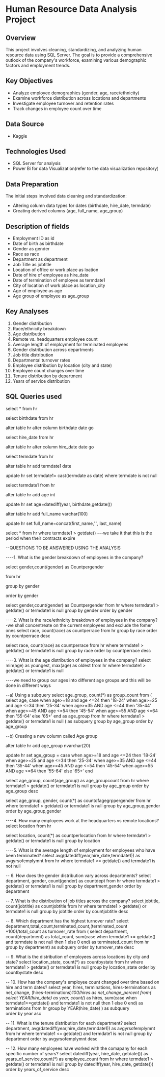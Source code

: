 # Human Resource Data Analysis Project

## Overview
This project involves cleaning, standardizing, and analyzing human resource data using SQL Server. The goal is to provide a comprehensive outlook of the company's workforce, examining various demographic factors and employment trends.

## Key Objectives
- Analyze employee demographics (gender, age, race/ethnicity)
- Examine workforce distribution across locations and departments
- Investigate employee turnover and retention rates
- Track changes in employee count over time

## Data Source
- Kaggle

## Technologies Used
- SQL Server for analysis
- Power Bi for data Visualization(refer to the data visualization repository)

## Data Preparation
The initial steps involved data cleaning and standardization:
- Altering column data types for dates (birthdate, hire_date, termdate)
- Creating derived columns (age, full_name, age_group)

## Description of fields
- Employment ID as id
- Date of birth as birthdate
- Gender as gender
- Race as race
- Department as department
- Job Title as jobtitle
- Location of office or work place as loation
- Date of hire of employee as hire_date
- Date of termination  of employee as termdate1
- City of location of work place as location_city
- Age of employee as age
- Age group of employee as age_group

## Key Analyses

1. Gender distribution
2. Race/ethnicity breakdown
3. Age distribution
4. Remote vs. headquarters employee count
5. Average length of employment for terminated employees
6. Gender distribution across departments
7. Job title distribution
8. Departmental turnover rates
9. Employee distribution by location (city and state)
10. Employee count changes over time
11. Tenure distribution by department
12. Years of service distribution

## SQL Queries used
select *
from hr

select birthdate
from hr

alter table hr
alter column birthdate date
go

select hire_date 
from hr

alter table hr
alter column hire_date date
go

select termdate
from hr

alter table hr
add termdate1 date

update hr
set termdate1= cast(termdate as date)
where termdate is not null

select termdate1
from hr

alter table hr
add age int

update hr
set age=datediff(year, birthdate,getdate()) 

alter table hr
add full_name varchar(100)

update hr
set full_name=concat(first_name,' ', last_name)

select *
from hr where termdate1 > getdate() ---we take it that this is the period when their contracts expire

--QUESTIONS TO BE ANSWERED USING THE ANALYSIS

----1. What is the gender breakdown of employees in the company?

select gender,count(gender) as Countpergender

from hr

group by gender

order by gender


select gender,count(gender) as Countpergender
from hr
where termdate1 > getdate() or termdate1 is null
group by gender
order by gender

----2. What is the race/ethnicity breakdown of employees in the company? -we shall concentreate on the current employees and exclude the fomer ones
select race, count(race) as countperrace
from hr
group by race
order by countperrace desc

select race, count(race) as countperrace
from hr
where termdate1 > getdate() or termdate1 is null
group by race
order by countperrace desc

----3. What is the age distribution of employees in the company?
select min(age) as youngest, max(age) as oldest
from hr
where termdate1 > getdate() or termdate1 is null

----we need to group our ages into different age groups and this will be done in different ways

--a) Using a subquery
select age_group, count(*) as group_count 
from
(
select age,
  case
  when age>=18 and age <=24 then '18-24'
  when age>=25 and age <=34 then '25-34'
  when age>=35 AND age <=44 then '35-44'
  when age>=45 AND age <=54 then '45-54'
  when age>=55 AND age <=64 then '55-64'
  else '65+'
  end as age_group
from hr
where termdate1 > getdate() or termdate1 is null
) as subquery
group by age_group
order by age_group 

--b) Creating a new column called Age group 

alter table hr
add age_group nvarchar(20)

update hr
set age_group =
  case
  when age>=18 and age <=24 then '18-24'
  when age>=25 and age <=34 then '25-34'
  when age>=35 AND age <=44 then '35-44'
  when age>=45 AND age <=54 then '45-54'
  when age>=55 AND age <=64 then '55-64'
  else '65+'
  end

select age_group, count(age_group) as age_groupcount
from hr
where termdate1 > getdate() or termdate1 is null
group by age_group
order by age_group desc

select age_group, gender, count(*) as countofagegrppergender
from hr
where termdate1 > getdate() or termdate1 is null
group by age_group,gender
order by age_group,gender

----4. How many employees work at the headquarters vs remote locations?
select location 
from hr

select location, count(*) as countperlocation
from hr
where termdate1 > getdate() or termdate1 is null
group by location

----5. What is the average length of employment for employees who have been terminated?
select avg(datediff(year,hire_date,termdate1)) as avgyrsofemplymnt
from hr
where termdate1 <= getdate() and termdate1 is not null

-- 6. How does the gender distribution vary across departments?
select department, gender, count(gender) as countdept
from hr
where termdate1 > getdate() or termdate1 is null
group by department,gender
order by department

-- 7. What is the distribution of job titles across the company?
select jobtitle, count(jobtitle) as countjobtitle
from hr
where termdate1 > getdate() or termdate1 is null
group by jobtitle
order by countjobtitle desc

-- 8. Which department has the highest turnover rate?
select department,total_count,terminated_count,(terminated_count *100)/total_count as turnover_rate 
from (
select department,
	count(department) as total_count, sum(case 
	when termdate1 <= getdate() and termdate is not null then 1 else 0 end) as terminated_count
    from hr
    group by department) as subquery
    order by turnover_rate desc

-- 9. What is the distribution of employees across locations by city and state?
select location_state, count(*) as countbystate
from hr
where termdate1 > getdate() or termdate1 is null
group by location_state
order by countbystate desc

-- 10. How has the company's employee count changed over time based on hire and term dates?
select year, hires, terminations, hires-terminations as net_change, (hires-terminations)*100/hires as net_change_percent
from(
select YEAR(hire_date) as year, count(*) as hires, sum(case when termdate1<=getdate() and termdate1 is not null then 1 else 0 end) as terminations
from hr
group by YEAR(hire_date)
) as subquery	
order by year asc

-- 11. What is the tenure distribution for each department?
select department, avg(datediff(year,hire_date,termdate1)) as avgyrsofemplymnt
from hr
where termdate1 <= getdate() and termdate1 is not null
group by department
order by avgyrsofemplymnt desc

-- 12. How many employees have worked with the comapany for each specific number of years?
select datediff(year, hire_date, getdate()) as years_of_service,count(*) as employee_count
from hr
where termdate1 > getdate() or termdate1 is null
group by datediff(year, hire_date, getdate())
order by years_of_service desc
